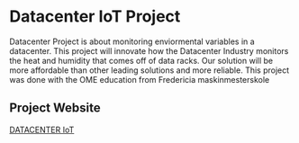 # Datacenter IoT Project

Datacenter Project is about monitoring enviormental variables in a datacenter. 
This project will innovate how the Datacenter Industry monitors the heat and humidity that comes off of data racks.
Our solution will be more affordable than other leading solutions and more reliable. 
This project was done with the OME education from Fredericia maskinmesterskole

## Project Website

[DATACENTER IoT](https://21s-itt2-datacenter-students-group.gitlab.io/team-b3/)
